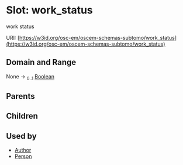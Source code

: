 
# Slot: work_status

work status

URI: [https://w3id.org/osc-em/oscem-schemas-subtomo/work_status](https://w3id.org/osc-em/oscem-schemas-subtomo/work_status)


## Domain and Range

None &#8594;  <sub>0..1</sub> [Boolean](types/Boolean.md)

## Parents


## Children


## Used by

 * [Author](Author.md)
 * [Person](Person.md)
